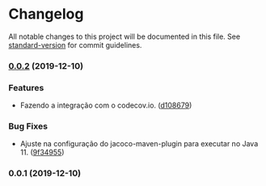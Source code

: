 # Changelog

All notable changes to this project will be documented in this file. See [standard-version](https://github.com/conventional-changelog/standard-version) for commit guidelines.

### [0.0.2](///compare/v0.0.1...v0.0.2) (2019-12-10)


### Features

* Fazendo a integração com o codecov.io. ([d108679](///commit/d108679585cb0917d7573d5706fc3376735ca7a4))


### Bug Fixes

* Ajuste na configuração do jacoco-maven-plugin para executar no Java 11. ([9f34955](///commit/9f349559595e552e3de2d310d9a8a689cd062752))

### 0.0.1 (2019-12-10)
